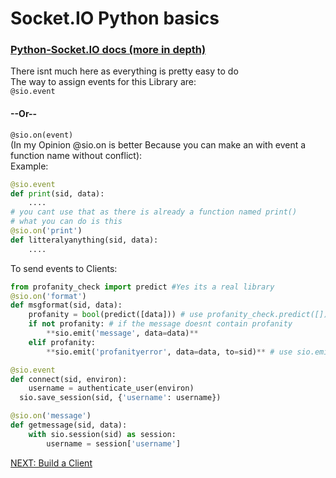 # Socket.IO Python basics
### [Python-Socket.IO docs (more in depth)](https://python-socketio.readthedocs.io/en/latest/server.html#)
There isnt much here as everything is pretty easy to do  
The way to assign events for this Library are:  
`@sio.event`  
#### --Or--
`@sio.on(event)`  
(In my Opinion @sio.on is better Because you can make an with event a function name without conflict):  
Example:
``` python
@sio.event
def print(sid, data):
	....
# you cant use that as there is already a function named print()
# what you can do is this
@sio.on('print')
def litteralyanything(sid, data):
	....
```
To send events to Clients:  
```python
from profanity_check import predict #Yes its a real library
@sio.on('format')
def msgformat(sid, data):
	profanity = bool(predict([data])) # use profanity_check.predict([]) wich returns a binary 1 or 0 and convert to bool
	if not profanity: # if the message doesnt contain profanity
		**sio.emit('message', data=data)**
	elif profanity:
		**sio.emit('profanityerror', data=data, to=sid)** # use sio.emit() to send messages to clients, to= is for sending a message to only specific clients

@sio.event
def connect(sid, environ):
	username = authenticate_user(environ)
  sio.save_session(sid, {'username': username})

@sio.on('message')
def getmessage(sid, data):
	with sio.session(sid) as session:
		username = session['username']
```
[NEXT: Build a Client](https://replit.com/@ChadFreeman/socketio-python-client-template)
